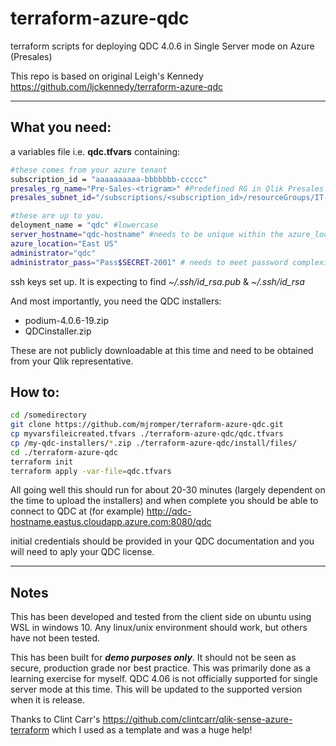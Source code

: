# terraform-azure-qdc
terraform scripts for deploying QDC 4.0.6 in Single Server mode on Azure (Presales)

This repo is based on original Leigh's Kennedy https://github.com/ljckennedy/terraform-azure-qdc

---
## What you need:
a variables file i.e. __qdc.tfvars__ containing:
```Bash
#these comes from your azure tenant
subscription_id = "aaaaaaaaaa-bbbbbbb-ccccc"
presales_rg_name="Pre-Sales-<trigram>" #Predefined RG in Qlik Presales Azure subscription
presales_subnet_id="/subscriptions/<subscription_id>/resourceGroups/IT-Infra-Mgmt/providers/Microsoft.Network/virtualNetworks/IT-Infra-Mgmt-VNet/subnets/Pre-Sales-Subnet"

#these are up to you.
deloyment_name = "qdc" #lowercase
server_hostname="qdc-hostname" #needs to be unique within the azure_location
azure_location="East US"
administrator="qdc"
administrator_pass="Pass$SECRET-2001" # needs to meet password complexity rules
```

ssh keys set up.  It is expecting to find *~/.ssh/id_rsa.pub* & *~/.ssh/id_rsa*

And most importantly, you need the QDC installers:
- podium-4.0.6-19.zip
- QDCinstaller.zip

These are not publicly downloadable at this time and need to be obtained from your Qlik representative. 

## How to:
```Bash
cd /somedirectory
git clone https://github.com/mjromper/terraform-azure-qdc.git
cp myvarsfileicreated.tfvars ./terraform-azure-qdc/qdc.tfvars
cp /my-qdc-installers/*.zip ./terraform-azure-qdc/install/files/
cd ./terraform-azure-qdc
terraform init
terraform apply -var-file=qdc.tfvars
```
All going well this should run for about 20-30 minutes (largely dependent on the time to upload the installers) and when complete you should be able to connect to QDC at (for example)
http://qdc-hostname.eastus.cloudapp.azure.com:8080/qdc

initial credentials should be provided in your QDC documentation and you will need to aply your QDC license.

---
## Notes
This has been developed and tested from the client side on ubuntu using WSL in windows 10.  Any linux/unix environment should work, but others have not been tested.

This has been built for **_demo purposes only_**.  It should not be seen as secure, production grade nor best practice.  This was primarily done as a learning exercise for myself.  QDC 4.06 is not officially supported for single server mode at this time.  This will be updated to the supported version when it is release.

Thanks to Clint Carr's https://github.com/clintcarr/qlik-sense-azure-terraform which I used as a template and was a huge help!